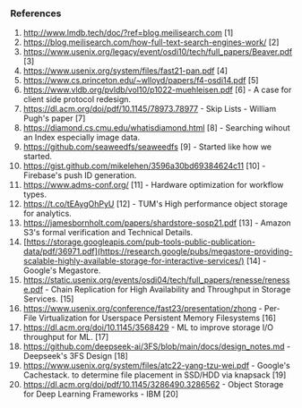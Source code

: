 ### References 

1. http://www.lmdb.tech/doc/?ref=blog.meilisearch.com [1]
2. https://blog.meilisearch.com/how-full-text-search-engines-work/ [2]
3. https://www.usenix.org/legacy/event/osdi10/tech/full_papers/Beaver.pdf [3]
4. https://www.usenix.org/system/files/fast21-pan.pdf [4]
5. https://www.cs.princeton.edu/~wlloyd/papers/f4-osdi14.pdf [5]
6. https://www.vldb.org/pvldb/vol10/p1022-muehleisen.pdf [6] - A case for client side protocol redesign.
7. https://dl.acm.org/doi/pdf/10.1145/78973.78977 - Skip Lists - William Pugh's paper [7]
8. https://diamond.cs.cmu.edu/whatisdiamond.html [8] - Searching wihout an Index especially image data.
9. https://github.com/seaweedfs/seaweedfs [9] - Started like how we started.
10. https://gist.github.com/mikelehen/3596a30bd69384624c11 [10] - Firebase's push ID generation.
11. https://www.adms-conf.org/ [11] - Hardware optimization for workflow types. 
12. https://t.co/tEAygOhPyU [12] - TUM's High performance object storage for analytics. 
13. https://jamesbornholt.com/papers/shardstore-sosp21.pdf [13] - Amazon S3's formal verification and Technical Details. 
14. [https://storage.googleapis.com/pub-tools-public-publication-data/pdf/36971.pdf](https://research.google/pubs/megastore-providing-scalable-highly-available-storage-for-interactive-services/) [14] - Google's Megastore.
15. https://static.usenix.org/events/osdi04/tech/full_papers/renesse/renesse.pdf - Chain Replication for High Availability and Throughput in Storage Services. [15]
16. https://www.usenix.org/conference/fast23/presentation/zhong - Per-File Virtualization for Userspace Persistent Memory Filesystems [16]
17. https://dl.acm.org/doi/10.1145/3568429 - ML to improve storage I/O throughput for ML. [17]
18. https://github.com/deepseek-ai/3FS/blob/main/docs/design_notes.md - Deepseek's 3FS Design [18]
19. https://www.usenix.org/system/files/atc22-yang-tzu-wei.pdf - Google's Cachestack. to determine file placement in SSD/HDD via knapsack [19]
20. https://dl.acm.org/doi/pdf/10.1145/3286490.3286562 - Object Storage for Deep Learning Frameworks - IBM [20]
